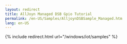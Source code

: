 ```yaml
---
layout: redirect
title: AllJoyn Managed DSB Gpio Tutorial
permalink: /en-US/Samples/AlljoynDSBSample_Managed.htm
lang: en-US
---
```

{% include redirect.html url="/windows/iot/samples" %}
